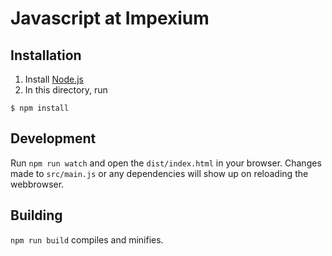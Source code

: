 # Javascript at Impexium

## Installation

1. Install [Node.js](https://nodejs.org)
2. In this directory, run
```
$ npm install
```

## Development

Run `npm run watch` and open the `dist/index.html` in your browser. Changes made to `src/main.js` or any dependencies will show up on reloading the webbrowser.

## Building

`npm run build` compiles and minifies.

